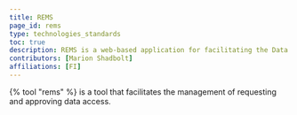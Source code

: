 ```yaml
---
title: REMS
page_id: rems
type: technologies_standards
toc: true
description: REMS is a web-based application for facilitating the Data Access requests and approval process.
contributors: [Marion Shadbolt]
affiliations: [FI]
---
```


{% tool "rems" %} is a tool that facilitates the management of requesting and approving data access.